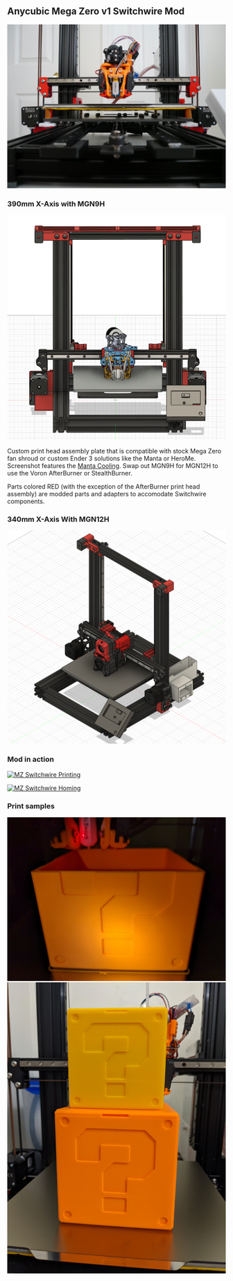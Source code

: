 ## Anycubic Mega Zero v1 Switchwire Mod

![MZ Switchwire](https://github.com/foureight84/MZ-Switchwire/blob/master/images/P1010291.JPG?raw=true)

### 390mm X-Axis with MGN9H
![MZ Switchwire](https://github.com/foureight84/MZ-Switchwire/blob/master/images/MZ%20Switchwire%20MGN9H%20390mm.PNG?raw=true)

Custom print head assembly plate that is compatible with stock Mega Zero fan shroud or custom Ender 3 solutions like the Manta or HeroMe. Screenshot features the [Manta Cooling](https://www.thingiverse.com/thing:4943125). Swap out MGN9H for MGN12H to use the Voron AfterBurner or StealthBurner.

Parts colored RED (with the exception of the AfterBurner print head assembly) are modded parts and adapters to accomodate Switchwire components.

### 340mm X-Axis With MGN12H
![MZ Switchwire](https://github.com/foureight84/MZ-Switchwire/blob/master/images/MZ%20Switchwire%20MGN12H%20340mm.PNG?raw=true)

### Mod in action
[![MZ Switchwire Printing](https://img.youtube.com/vi/JRjAbpS8Tx0/maxresdefault.jpg)](https://youtu.be/JRjAbpS8Tx0 "MZ Switchwire Printing")

[![MZ Switchwire Homing](https://img.youtube.com/vi/6_8q-Ku62cM/maxresdefault.jpg)](https://youtu.be/6_8q-Ku62cM "MZ Switchwire Homing")

### Print samples
![Print Sample](https://github.com/foureight84/MZ-Switchwire/blob/master/images/print1.jpg?raw=true)
![Print Sample](https://github.com/foureight84/MZ-Switchwire/blob/master/images/print2.jpg?raw=true)
